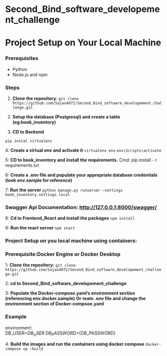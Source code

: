 # Second_Bind_software_developement_challenge
# Project Setup on Your Local Machine

### Prerequisites
- Python
- Node.js and npm

### Steps

1. **Clone the repository**: 
 `git clone https://github.com/Sajan4072/Second_Bind_software_developement_challenge.git`
2. **Setup the database (Postgresql) and create a table (eg:book_inventory)**

3. **CD to Backend**

  `pip instal virtualenv`

4: **Create a virtual env and activate it**
`virtualenv env`
`env\Scripts\activate`

5: **CD to book_inventory and install the requirements.**
Cmd: pip install - r requirements.txt

6: **Create a .env file and populate your appropriate database credentials (look env.sample for reference)**

7: **Run the server**
`python manage.py runserver –settings book_inventory.settings.local`

### Swagger Api Documentation: http://127.0.0.1:8000/swagger/

8: **Cd to Frontend_React and install the packages**
`npm install`

9: **Run the react server**
`npm start`

### Project Setup on you local machine using containers:
### Prerequisite:Docker Engine or Docker Desktop
1: **Clone the repository:**
`git clone https://github.com/Sajan4072/Second_Bind_software_developement_challenge.git`

2: **cd to Second_Bind_software_developement_challenge**

3: **Populate the Docker-compose.yaml’s environment section (referencing env.docker.sample)**
**Or** 
**reate .env file and change the environment section of Docker-compsoe.yaml**

### Example
environment: \
DB_USER=${DB_USER} \
DB_PASSWORD=${DB_PASSWORD}

4: **Build the images  and run the containers using docker compose**
`docker-compose up –build`
